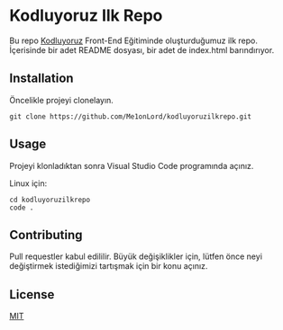 # Kodluyoruz Ilk Repo

Bu repo [Kodluyoruz](www.kodluyoruz.org) Front-End Eğitiminde oluşturduğumuz ilk repo. İçerisinde bir adet README dosyası, bir adet de index.html barındırıyor.

## Installation

Öncelikle projeyi clonelayın.
```
git clone https://github.com/Me1onLord/kodluyoruzilkrepo.git
```
## Usage

Projeyi klonladıktan sonra Visual Studio Code programında açınız.

Linux için:

```
cd kodluyoruzilkrepo
code .
```

## Contributing

Pull requestler kabul edililir. Büyük değişiklikler için, lütfen önce neyi değiştirmek istediğimizi tartışmak için bir konu açınız.

## License

[MIT](https://choosealicense.com/)
